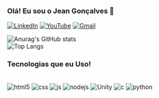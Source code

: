 ### Olá! Eu sou o Jean Gonçalves 👋

[![LinkedIn](https://img.shields.io/badge/LinkedIn-0077B5?style=for-the-badge&logo=linkedin&logoColor=white)](https://www.linkedin.com/in/jean-gon%C3%A7alves-324984216/) [![YouTube](https://img.shields.io/badge/YouTube-FF0000?style=for-the-badge&logo=youtube&logoColor=white)](https://www.youtube.com/channel/UCE49TSeeX8nr7eJaJAj4BiA)
[![Gmail](https://img.shields.io/badge/Gmail-D14836?style=for-the-badge&logo=gmail&logoColor=white)](jeancomercial1234@gmail.com)


![Anurag's GitHub stats](https://github-readme-stats.vercel.app/api?username=JeanGonSilva&show_icons=true&theme=dracula)<br>
![Top Langs](https://github-readme-stats.vercel.app/api/top-langs/?username=JeanGonSilva&layout=compact)


### Tecnologias que eu Uso!

<div style="display: inline_block"><br/>
  <img align="center" alt="html5" src="https://img.shields.io/badge/HTML5-E34F26?style=for-the-badge&logo=html5&logoColor=white" />    
  <img align="center" alt="css" src="https://img.shields.io/badge/CSS-239120?&style=for-the-badge&logo=css3&logoColor=white" />  
  <img align="center" alt="js" src="https://img.shields.io/badge/JavaScript-F7DF1E?style=for-the-badge&logo=javascript&logoColor=black" /> 
  <img align="center" alt="nodejs" src="https://img.shields.io/badge/Node.js-43853D?style=for-the-badge&logo=node.js&logoColor=white" /> 
  <img align="center" alt="Unity" src="https://img.shields.io/badge/Unity-100000?style=for-the-badge&logo=unity&logoColor=white" /> 
  <img align="center" alt="c" src="https://img.shields.io/badge/C%23-239120?style=for-the-badge&logo=c-sharp&logoColor=white" /> 
  <img align="center" alt="python" src="https://img.shields.io/badge/Python-3776AB?style=for-the-badge&logo=python&logoColor=white" />    
</div>


<!--
**JeanGonSilva/JeanGonSilva** is a ✨ _special_ ✨ repository because its `README.md` (this file) appears on your GitHub profile.

Here are some ideas to get you started:

- 🔭 I’m currently working on ...
- 🌱 I’m currently learning ...
- 👯 I’m looking to collaborate on ...
- 🤔 I’m looking for help with ...
- 💬 Ask me about ...
- 📫 How to reach me: ...
- 😄 Pronouns: ...
- ⚡ Fun fact: ...
-->
